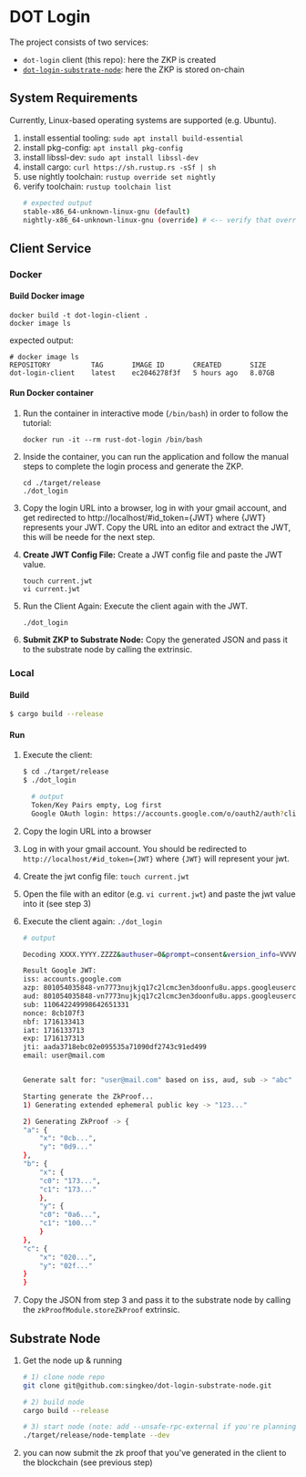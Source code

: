 # DOT Login

The project consists of two services:

- `dot-login` client (this repo): here the ZKP is created
- [`dot-login-substrate-node`](https://github.com/singkeo/dot-login-substrate-node): here the ZKP is stored on-chain

## System Requirements

Currently, Linux-based operating systems are supported (e.g. Ubuntu).

1. install essential tooling: `sudo apt install build-essential`
2. install pkg-config: `apt install pkg-config`
3. install libssl-dev: `sudo apt install libssl-dev`
4. install cargo: `curl https://sh.rustup.rs -sSf | sh`
5. use nightly toolchain: `rustup override set nightly`
6. verify toolchain: `rustup toolchain list`
    ```bash
    # expected output
    stable-x86_64-unknown-linux-gnu (default)
    nightly-x86_64-unknown-linux-gnu (override) # <-- verify that override is set to nightly toolchain
    ```

## Client Service

### Docker

#### Build Docker image

```
docker build -t dot-login-client .
docker image ls
```

expected output:
```
# docker image ls
REPOSITORY          TAG       IMAGE ID       CREATED       SIZE
dot-login-client    latest    ec2046278f3f   5 hours ago   8.07GB
```


#### Run Docker container

1. Run the container in interactive mode (`/bin/bash`) in order to follow the tutorial:

    ```
    docker run -it --rm rust-dot-login /bin/bash
    ```

2. Inside the container, you can run the application and follow the manual steps to complete the login process and generate the ZKP.

    ```
    cd ./target/release
    ./dot_login
    ```

3. Copy the login URL into a browser, log in with your gmail account, and get redirected to http://localhost/#id_token={JWT} where {JWT} represents your JWT. Copy the URL into an editor and extract the JWT, this will be neede for the next step.

4. **Create JWT Config File:** Create a JWT config file and paste the JWT value.

    ```
    touch current.jwt
    vi current.jwt
    ```

5. Run the Client Again: Execute the client again with the JWT.

    ```
    ./dot_login
    ```

6. **Submit ZKP to Substrate Node:** Copy the generated JSON and pass it to the substrate node by calling the extrinsic.

### Local

#### Build

```bash
$ cargo build --release
```

#### Run

1. Execute the client:
    ```bash
    $ cd ./target/release
    $ ./dot_login

      # output
      Token/Key Pairs empty, Log first
      Google OAuth login: https://accounts.google.com/o/oauth2/auth?client_id=801054035848-vn7773nujkjq17c2lcmc3en3doonfu8u.apps.googleusercontent.com&response_type=id_token&redirect_uri=http%3A%2F%2Flocalhost&scope=openid+email&nonce=8cb107f3
    ```
2. Copy the login URL into a browser
3. Log in with your gmail account. You should be redirected to `http://localhost/#id_token={JWT}` where `{JWT}` will represent your jwt.
4. Create the jwt config file: `touch current.jwt`
5. Open the file with an editor (e.g. `vi current.jwt`) and paste the jwt value into it (see step 3)
6. Execute the client again: `./dot_login`

    ```bash
    # output

    Decoding XXXX.YYYY.ZZZZ&authuser=0&prompt=consent&version_info=VVVV

    Result Google JWT: 
    iss: accounts.google.com
    azp: 801054035848-vn7773nujkjq17c2lcmc3en3doonfu8u.apps.googleusercontent.com
    aud: 801054035848-vn7773nujkjq17c2lcmc3en3doonfu8u.apps.googleusercontent.com
    sub: 110642249998642651331
    nonce: 8cb107f3
    nbf: 1716133413
    iat: 1716133713
    exp: 1716137313
    jti: aada3718ebc02e095535a71090df2743c91ed499
    email: user@mail.com


    Generate salt for: "user@mail.com" based on iss, aud, sub -> "abc"

    Starting generate the ZkProof...
    1) Generating extended ephemeral public key -> "123..."

    2) Generating ZkProof -> {
    "a": {
        "x": "0cb...",
        "y": "0d9..."
    },
    "b": {
        "x": {
        "c0": "173...",
        "c1": "173..."
        },
        "y": {
        "c0": "0a6...",
        "c1": "100..."
        }
    },
    "c": {
        "x": "020...",
        "y": "02f..."
    }
    }
    ```

7. Copy the JSON from step 3 and pass it to the substrate node by calling the `zkProofModule.storeZkProof` extrinsic.


## Substrate Node

1. Get the node up & running

    ```bash
    # 1) clone node repo
    git clone git@github.com:singkeo/dot-login-substrate-node.git

    # 2) build node
    cargo build --release

    # 3) start node (note: add --unsafe-rpc-external if you're planning to access it the node from a remote machine)
    ./target/release/node-template --dev
    ```

2. you can now submit the zk proof that you've generated in the client to the blockchain (see previous step)